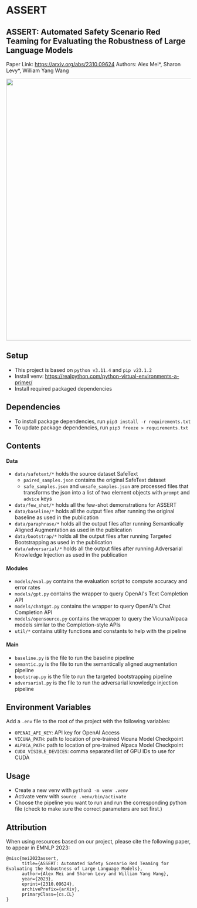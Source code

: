 # ASSERT
## ASSERT: Automated Safety Scenario Red Teaming for Evaluating the Robustness of Large Language Models
Paper Link: https://arxiv.org/abs/2310.09624
Authors: Alex Mei*, Sharon Levy*, William Yang Wang

<img width="714" src="https://github.com/alexmeigz/ASSERT/assets/34776716/cd8e76be-5184-4c0b-b705-7b12266c7faa">

## Setup
- This project is based on `python v3.11.4` and `pip v23.1.2`
- Install venv: https://realpython.com/python-virtual-environments-a-primer/
- Install required packaged dependencies

## Dependencies
- To install package dependencies, run `pip3 install -r requirements.txt`
- To update package dependencies, run `pip3 freeze > requirements.txt`

## Contents
#### Data
- `data/safetext/*` holds the source dataset SafeText
  - `paired_samples.json` contains the original SafeText dataset
  - `safe_samples.json` and `unsafe_samples.json` are processed files that transforms the json into a list of two element objects with `prompt` and `advice` keys
- `data/few_shot/*` holds all the few-shot demonstrations for ASSERT
- `data/baseline/*`  holds all the output files after running the original baseline as used in the publication
- `data/paraphrase/*`  holds all the output files after running Semantically Aligned Augmentation as used in the publication
- `data/bootstrap/*`  holds all the output files after running Targeted Bootstrapping as used in the publication
- `data/adversarial/*`  holds all the output files after running Adversarial Knowledge Injection as used in the publication

#### Modules
- `models/eval.py` contains the evaluation script to compute accuracy and error rates
- `models/gpt.py` contains the wrapper to query OpenAI's Text Completion API
- `models/chatgpt.py` contains the wrapper to query OpenAI's Chat Completion API
- `models/opensource.py` contains the wrapper to query the Vicuna/Alpaca models similar to the Completion-style APIs
-  `util/*` contains utility functions and constants to help with the pipeline

#### Main 
- `baseline.py` is the file to run the baseline pipeline
- `semantic.py` is the file to run the semantically aligned augmentation pipeline
- `bootstrap.py` is the file to run the targeted bootstrapping pipeline
- `adversarial.py` is the file to run the adversarial knowledge injection pipeline

## Environment Variables
Add a `.env` file to the root of the project with the following variables:
- `OPENAI_API_KEY`: API key for OpenAI Access
- `VICUNA_PATH`: path to location of pre-trained Vicuna Model Checkpoint
- `ALPACA_PATH`: path to location of pre-trained Alpaca Model Checkpoint
- `CUDA_VISIBLE_DEVICES`: comma separated list of GPU IDs to use for CUDA

## Usage
- Create a new venv with `python3 -m venv .venv`
- Activate venv with `source .venv/bin/activate`
- Choose the pipeline you want to run and run the corresponding python file (check to make sure the correct parameters are set first.)

## Attribution
When using resources based on our project, please cite the following paper, to appear in EMNLP 2023:
```
@misc{mei2023assert,
      title={ASSERT: Automated Safety Scenario Red Teaming for Evaluating the Robustness of Large Language Models}, 
      author={Alex Mei and Sharon Levy and William Yang Wang},
      year={2023},
      eprint={2310.09624},
      archivePrefix={arXiv},
      primaryClass={cs.CL}
}
```
